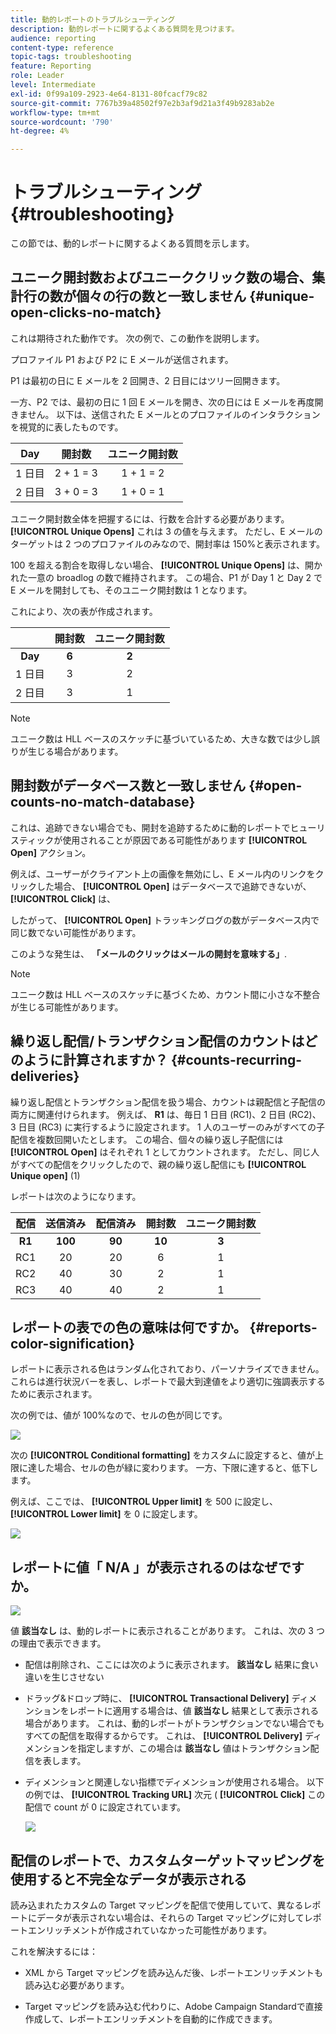 ```yaml
---
title: 動的レポートのトラブルシューティング
description: 動的レポートに関するよくある質問を見つけます。
audience: reporting
content-type: reference
topic-tags: troubleshooting
feature: Reporting
role: Leader
level: Intermediate
exl-id: 0f99a109-2923-4e64-8131-80fcacf79c82
source-git-commit: 7767b39a48502f97e2b3af9d21a3f49b9283ab2e
workflow-type: tm+mt
source-wordcount: '790'
ht-degree: 4%

---
```


# トラブルシューティング{#troubleshooting}

この節では、動的レポートに関するよくある質問を示します。

## ユニーク開封数およびユニーククリック数の場合、集計行の数が個々の行の数と一致しません {#unique-open-clicks-no-match}

これは期待された動作です。
次の例で、この動作を説明します。

プロファイル P1 および P2 に E メールが送信されます。

P1 は最初の日に E メールを 2 回開き、2 日目にはツリー回開きます。

一方、P2 では、最初の日に 1 回 E メールを開き、次の日には E メールを再度開きません。
以下は、送信された E メールとのプロファイルのインタラクションを視覚的に表したものです。

<table> 
 <thead> 
  <tr> 
   <th align="center"> <strong>Day</strong> <br /> </th> 
   <th align="center"> <strong>開封数</strong> <br /> </th> 
   <th align="center"> <strong>ユニーク開封数</strong> <br /> </th> 
  </tr> 
 </thead> 
 <tbody> 
  <tr> 
   <td align="center"> 1 日目<br /> </td> 
   <td align="center"> 2 + 1 = 3<br /> </td> 
   <td align="center"> 1 + 1 = 2<br /> </td> 
  </tr> 
  <tr> 
   <td align="center"> 2 日目<br /> </td> 
   <td align="center"> 3 + 0 = 3<br /> </td> 
   <td align="center"> 1 + 0 = 1<br /> </td> 
  </tr>
 </tbody> 
</table>

ユニーク開封数全体を把握するには、行数を合計する必要があります。 **[!UICONTROL Unique Opens]** これは 3 の値を与えます。 ただし、E メールのターゲットは 2 つのプロファイルのみなので、開封率は 150%と表示されます。

100 を超える割合を取得しない場合、 **[!UICONTROL Unique Opens]** は、開かれた一意の broadlog の数で維持されます。 この場合、P1 が Day 1 と Day 2 で E メールを開封しても、そのユニーク開封数は 1 となります。

これにより、次の表が作成されます。

<table> 
 <thead> 
  <tr> 
   <th align="center"> <strong></strong> <br /> </th> 
   <th align="center"> <strong>開封数</strong> <br /> </th> 
   <th align="center"> <strong>ユニーク開封数</strong> <br /> </th> 
  </tr> 
 </thead> 
 <tbody> 
  <tr> 
   <td align="center"> <strong> Day </strong><br /> </td> 
   <td align="center"> <strong> 6 </strong><br /> </td> 
   <td align="center"> <strong> 2</strong><br /> </td>
  </tr> 
  <tr> 
   <td align="center"> 1 日目<br /> </td> 
   <td align="center"> 3<br /> </td> 
   <td align="center"> 2<br /> </td>
  </tr> 
  <tr> 
   <td align="center"> 2 日目<br /> </td> 
   <td align="center"> 3<br /> </td> 
   <td align="center"> 1<br /> </td> 
  </tr> 
 </tbody> 
</table>

>[!NOTE]
>
>ユニーク数は HLL ベースのスケッチに基づいているため、大きな数では少し誤りが生じる場合があります。

## 開封数がデータベース数と一致しません {#open-counts-no-match-database}

これは、追跡できない場合でも、開封を追跡するために動的レポートでヒューリスティックが使用されることが原因である可能性があります **[!UICONTROL Open]** アクション。

例えば、ユーザーがクライアント上の画像を無効にし、E メール内のリンクをクリックした場合、 **[!UICONTROL Open]** はデータベースで追跡できないが、 **[!UICONTROL Click]** は、

したがって、 **[!UICONTROL Open]** トラッキングログの数がデータベース内で同じ数でない可能性があります。

このような発生は、 **「メールのクリックはメールの開封を意味する」**.

>[!NOTE]
>
>ユニーク数は HLL ベースのスケッチに基づくため、カウント間に小さな不整合が生じる可能性があります。

## 繰り返し配信/トランザクション配信のカウントはどのように計算されますか？ {#counts-recurring-deliveries}

繰り返し配信とトランザクション配信を扱う場合、カウントは親配信と子配信の両方に関連付けられます。
例えば、 **R1** は、毎日 1 日目 (RC1)、2 日目 (RC2)、3 日目 (RC3) に実行するように設定されます。
1 人のユーザーのみがすべての子配信を複数回開いたとします。 この場合、個々の繰り返し子配信には **[!UICONTROL Open]** はそれぞれ 1 としてカウントされます。
ただし、同じ人がすべての配信をクリックしたので、親の繰り返し配信にも **[!UICONTROL Unique open]** (1)

レポートは次のようになります。

<table> 
 <thead> 
  <tr> 
   <th align="center"> <strong>配信</strong> <br /> </th> 
   <th align="center"> <strong>送信済み</strong> <br /> </th> 
   <th align="center"> <strong>配信済み</strong> <br /> </th>
   <th align="center"> <strong>開封数</strong> <br /> </th> 
   <th align="center"> <strong>ユニーク開封数</strong> <br /> </th>
  </tr> 
 </thead> 
 <tbody> 
  <tr> 
   <td align="center"> <strong>R1</strong><br/> </td> 
   <td align="center"> <strong>100</strong><br/> </td> 
   <td align="center"> <strong>90</strong><br/> </td> 
   <td align="center"> <strong>10</strong><br/> </td> 
   <td align="center"> <strong>3</strong><br/> </td> 
  </tr> 
  <tr> 
   <td align="center"> RC1<br/> </td> 
   <td align="center"> 20<br /> </td> 
   <td align="center"> 20<br /> </td> 
   <td align="center"> 6<br /> </td> 
   <td align="center"> 1<br /> </td> 
  </tr>
    <tr> 
   <td align="center"> RC2<br /> </td> 
   <td align="center"> 40<br /> </td> 
   <td align="center"> 30<br /> </td> 
   <td align="center"> 2<br /> </td> 
   <td align="center"> 1<br /> </td> 
  </tr> 
    <tr> 
   <td align="center"> RC3<br /> </td> 
   <td align="center"> 40<br /> </td> 
   <td align="center"> 40<br /> </td> 
   <td align="center"> 2<br /> </td> 
   <td align="center"> 1<br /> </td> 
  </tr> 
 </tbody> 
</table>

## レポートの表での色の意味は何ですか。 {#reports-color-signification}

レポートに表示される色はランダム化されており、パーソナライズできません。 これらは進行状況バーを表し、レポートで最大到達値をより適切に強調表示するために表示されます。

次の例では、値が 100%なので、セルの色が同じです。

![](assets/troubleshooting_1.png)

次の **[!UICONTROL Conditional formatting]** をカスタムに設定すると、値が上限に達した場合、セルの色が緑に変わります。 一方、下限に達すると、低下します。

例えば、ここでは、 **[!UICONTROL Upper limit]** を 500 に設定し、 **[!UICONTROL Lower limit]** を 0 に設定します。

![](assets/troubleshooting_2.png)

## レポートに値「 N/A 」が表示されるのはなぜですか。

![](assets/troubleshooting_3.png)

値 **該当なし** は、動的レポートに表示されることがあります。 これは、次の 3 つの理由で表示できます。

* 配信は削除され、ここには次のように表示されます。 **該当なし** 結果に食い違いを生じさせない
* ドラッグ&amp;ドロップ時に、 **[!UICONTROL Transactional Delivery]** ディメンションをレポートに適用する場合は、値 **該当なし** 結果として表示される場合があります。 これは、動的レポートがトランザクションでない場合でもすべての配信を取得するからです。 これは、 **[!UICONTROL Delivery]** ディメンションを指定しますが、この場合は **該当なし** 値はトランザクション配信を表します。
* ディメンションと関連しない指標でディメンションが使用される場合。 以下の例では、 **[!UICONTROL Tracking URL]** 次元 ( **[!UICONTROL Click]** この配信で count が 0 に設定されています。

   ![](assets/troubleshooting_4.png)

## 配信のレポートで、カスタムターゲットマッピングを使用すると不完全なデータが表示される

読み込まれたカスタムの Target マッピングを配信で使用していて、異なるレポートにデータが表示されない場合は、それらの Target マッピングに対してレポートエンリッチメントが作成されていなかった可能性があります。

これを解決するには：

* XML から Target マッピングを読み込んだ後、レポートエンリッチメントも読み込む必要があります。

* Target マッピングを読み込む代わりに、Adobe Campaign Standardで直接作成して、レポートエンリッチメントを自動的に作成できます。
